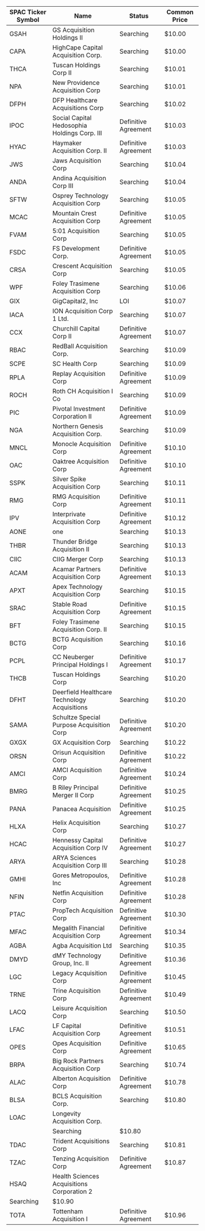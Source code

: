 SPAC Ticker Symbol | Name                                         | Status               | Common Price 
------------------ | -------------------------------------------- | -------------------- | -------------
GSAH               | GS Acquisition Holdings II                   | Searching            | $10.00       
CAPA               | HighCape Capital Acquisition Corp.           | Searching            | $10.00       
THCA               | Tuscan Holdings Corp II                      | Searching            | $10.01       
NPA                | New Providence Acquisition Corp              | Searching            | $10.01       
DFPH               | DFP Healthcare Acquisitions Corp             | Searching            | $10.02       
IPOC               | Social Capital Hedosophia Holdings Corp. III | Definitive Agreement | $10.03       
HYAC               | Haymaker Acquisition Corp. II                | Definitive Agreement | $10.03       
JWS                | Jaws Acquisition Corp                        | Searching            | $10.04       
ANDA               | Andina Acquisition Corp III                  | Searching            | $10.04       
SFTW               | Osprey Technology Acquisition Corp           | Searching            | $10.05       
MCAC               | Mountain Crest Acquisition Corp              | Definitive Agreement | $10.05       
FVAM               | 5:01 Acquisition Corp                        | Searching            | $10.05       
FSDC               | FS Development Corp.                         | Definitive Agreement | $10.05       
CRSA               | Crescent Acquisition Corp                    | Searching            | $10.05       
WPF                | Foley Trasimene Acquisition Corp             | Searching            | $10.06       
GIX                | GigCapital2, Inc                             | LOI                  | $10.07       
IACA               | ION Acquisition Corp 1 Ltd.                  | Searching            | $10.07       
CCX                | Churchill Capital Corp II                    | Definitive Agreement | $10.07       
RBAC               | RedBall Acquisition Corp.                    | Searching            | $10.09       
SCPE               | SC Health Corp                               | Searching            | $10.09       
RPLA               | Replay Acquisition Corp                      | Definitive Agreement | $10.09       
ROCH               | Roth CH Acquisition I Co                     | Searching            | $10.09       
PIC                | Pivotal Investment Corporation II            | Definitive Agreement | $10.09       
NGA                | Northern Genesis Acquisition Corp.           | Searching            | $10.09       
MNCL               | Monocle Acquisition Corp                     | Definitive Agreement | $10.10       
OAC                | Oaktree Acquisition Corp                     | Definitive Agreement | $10.10       
SSPK               | Silver Spike Acquisition Corp                | Searching            | $10.11       
RMG                | RMG Acquisition Corp                         | Definitive Agreement | $10.11       
IPV                | Interprivate Acquisition Corp                | Definitive Agreement | $10.12       
AONE               | one                                          | Searching            | $10.13       
THBR               | Thunder Bridge Acquisition II                | Searching            | $10.13       
CIIC               | CIIG Merger Corp                             | Searching            | $10.13       
ACAM               | Acamar Partners Acquisition Corp             | Definitive Agreement | $10.13       
APXT               | Apex Technology Acquisition Corp             | Searching            | $10.15       
SRAC               | Stable Road Acquisition Corp                 | Definitive Agreement | $10.15       
BFT                | Foley Trasimene Acquisition Corp. II         | Searching            | $10.15       
BCTG               | BCTG Acquisition Corp                        | Searching            | $10.16       
PCPL               | CC Neuberger Principal Holdings I            | Definitive Agreement | $10.17       
THCB               | Tuscan Holdings Corp                         | Searching            | $10.20       
DFHT               | Deerfield Healthcare Technology Acquisitions | Searching            | $10.20       
SAMA               | Schultze Special Purpose Acquisition Corp    | Definitive Agreement | $10.20       
GXGX               | GX Acquisition Corp                          | Searching            | $10.22       
ORSN               | Orisun Acquisition Corp                      | Definitive Agreement | $10.22       
AMCI               | AMCI Acquisition Corp                        | Definitive Agreement | $10.24       
BMRG               | B Riley Principal Merger II Corp             | Definitive Agreement | $10.25       
PANA               | Panacea Acquisition                          | Definitive Agreement | $10.25       
HLXA               | Helix Acquisition Corp                       | Searching            | $10.27       
HCAC               | Hennessy Capital Acquisition Corp IV         | Definitive Agreement | $10.27       
ARYA               | ARYA Sciences Acquisition Corp III           | Searching            | $10.28       
GMHI               | Gores Metropoulos, Inc                       | Definitive Agreement | $10.28       
NFIN               | Netfin Acquisition Corp                      | Definitive Agreement | $10.28       
PTAC               | PropTech Acquisition Corp                    | Definitive Agreement | $10.30       
MFAC               | Megalith Financial Acquisition Corp          | Definitive Agreement | $10.34       
AGBA               | Agba Acquisition Ltd                         | Searching            | $10.35       
DMYD               | dMY Technology Group, Inc. II                | Definitive Agreement | $10.36       
LGC                | Legacy Acquisition Corp                      | Definitive Agreement | $10.45       
TRNE               | Trine Acquisition Corp                       | Definitive Agreement | $10.49       
LACQ               | Leisure Acquisition Corp                     | Searching            | $10.50       
LFAC               | LF Capital Acquisition Corp                  | Definitive Agreement | $10.51       
OPES               | Opes Acquisition Corp                        | Definitive Agreement | $10.65       
BRPA               | Big Rock Partners Acquisition Corp           | Searching            | $10.74       
ALAC               | Alberton Acquisition Corp                    | Definitive Agreement | $10.78       
BLSA               | BCLS Acquisition Corp.                       | Searching            | $10.80       
LOAC               | Longevity Acquisition Corp.
                 | Searching            | $10.80       
TDAC               | Trident Acquisitions Corp                    | Searching            | $10.81       
TZAC               | Tenzing Acquisition Corp                     | Definitive Agreement | $10.87       
HSAQ               | Health Sciences Acquisitions Corporation 2
  | Searching            | $10.90       
TOTA               | Tottenham Acquisition I                      | Definitive Agreement | $10.96       
